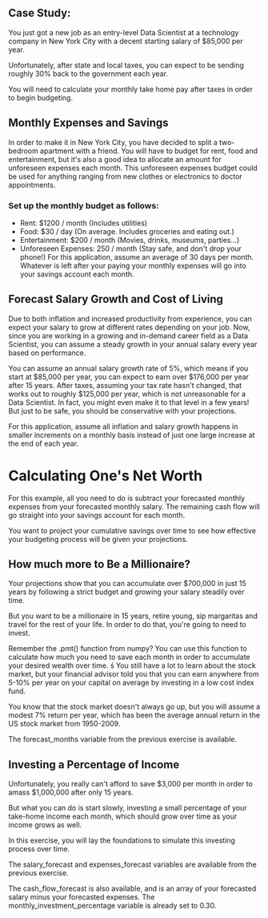 ## Case Study:
You just got a new job as an entry-level Data Scientist at a technology company in New York City with a decent starting salary of $85,000 per year.

Unfortunately, after state and local taxes, you can expect to be sending roughly 30% back to the government each year.

You will need to calculate your monthly take home pay after taxes in order to begin budgeting.

## Monthly Expenses and Savings

In order to make it in New York City, you have decided to split a two-bedroom apartment with a friend. You will have to budget for rent, food and entertainment, but it's also a good idea to allocate an amount for unforeseen expenses each month. This unforeseen expenses budget could be used for anything ranging from new clothes or electronics to doctor appointments.

### Set up the monthly budget as follows:

- Rent: $1200 / month (Includes utilities)
- Food: $30 / day (On average. Includes groceries and eating out.)
- Entertainment: $200 / month (Movies, drinks, museums, parties...)
- Unforeseen Expenses: 250 / month (Stay safe, and don't drop your phone!)
For this application, assume an average of 30 days per month. Whatever is left after your paying your monthly expenses will go into your savings account each month.

## Forecast Salary Growth and Cost of Living
Due to both inflation and increased productivity from experience, you can expect your salary to grow at different rates depending on your job. Now, since you are working in a growing and in-demand career field as a Data Scientist, you can assume a steady growth in your annual salary every year based on performance.

You can assume an annual salary growth rate of 5%, which means if you start at $85,000 per year, you can expect to earn over $176,000 per year after 15 years. After taxes, assuming your tax rate hasn't changed, that works out to roughly $125,000 per year, which is not unreasonable for a Data Scientist. In fact, you might even make it to that level in a few years! But just to be safe, you should be conservative with your projections.

For this application, assume all inflation and salary growth happens in smaller increments on a monthly basis instead of just one large increase at the end of each year.

# Calculating One's Net Worth
For this example, all you need to do is subtract your forecasted monthly expenses from your forecasted monthly salary. The remaining cash flow will go straight into your savings account for each month.

You want to project your cumulative savings over time to see how effective your budgeting process will be given your projections.

## How much more to Be a Millionaire?
Your projections show that you can accumulate over $700,000 in just 15 years by following a strict budget and growing your salary steadily over time.

But you want to be a millionaire in 15 years, retire young, sip margaritas and travel for the rest of your life. In order to do that, you're going to need to invest.

Remember the .pmt() function from numpy? You can use this function to calculate how much you need to save each month in order to accumulate your desired wealth over time.
ś
You still have a lot to learn about the stock market, but your financial advisor told you that you can earn anywhere from 5-10% per year on your capital on average by investing in a low cost index fund.

You know that the stock market doesn't always go up, but you will assume a modest 7% return per year, which has been the average annual return in the US stock market from 1950-2009.

The forecast_months variable from the previous exercise is available.

## Investing a Percentage of Income
Unfortunately, you really can't afford to save $3,000 per month in order to amass $1,000,000 after only 15 years.

But what you can do is start slowly, investing a small percentage of your take-home income each month, which should grow over time as your income grows as well.

In this exercise, you will lay the foundations to simulate this investing process over time.

The salary_forecast and expenses_forecast variables are available from the previous exercise.

The cash_flow_forecast is also available, and is an array of your forecasted salary minus your forecasted expenses. The monthly_investment_percentage variable is already set to 0.30.